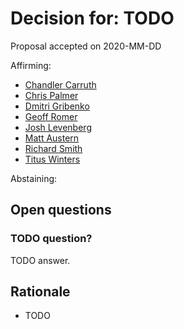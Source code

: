# Decision for: TODO

<!--
Part of the Carbon Language project, under the Apache License v2.0 with LLVM
Exceptions. See /LICENSE for license information.
SPDX-License-Identifier: Apache-2.0 WITH LLVM-exception
-->

Proposal accepted on 2020-MM-DD

Affirming:

- [Chandler Carruth](https://github.com/chandlerc)
- [Chris Palmer](https://github.com/noncombatant)
- [Dmitri Gribenko](https://github.com/gribozavr)
- [Geoff Romer](https://github.com/geoffromer)
- [Josh Levenberg](https://github.com/josh11b)
- [Matt Austern](https://github.com/austern)
- [Richard Smith](https://github.com/zygoloid)
- [Titus Winters](https://github.com/tituswinters)

Abstaining:

## Open questions

### TODO question?

TODO answer.

## Rationale

- TODO
